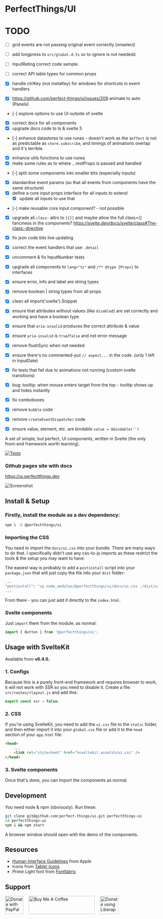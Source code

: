 PerfectThings/UI
================


# TODO
- [ ] grid events are not passing original event correctly (onselect)
- [ ] add longpress to `src/global.d.ts` so ts-ignore is not neededz
- [ ] InputRating correct code sample.
- [ ] correct API table types for common props

- [x] handle ctrlKey (not metaKey) for windows for shortcuts in event handlers
- [x] https://github.com/perfect-things/ui/issues/209 animate to auto (Panels)
- [-] explore options to use UI outside of svelte
- [x] correct docs for all components
- [x] upgrade docs code to ts & svelte 5
- [-] enhance datastores to use runes - doesn't work as the `$effect` is not as predictable as `store.subscribe`, and timings of animations overlap and it's terrible.
- [x] enhance utils functions to use runes
- [x] make some rules as to where ...restProps is passed and handled
- [-] split some components into smaller bits (especially inputs)
- [x] standardise event params (so that all events from components have the same structure)
- [x] define a core input props interface for all inputs to extend
  - [x] update all inputs to use that
- [-] make reusable core input component? - not possible
- [x] upgrade all `class:` attrs to `{{}}` and maybe allow the full class={} fanciness in the components? https://svelte.dev/docs/svelte/class#The-class:-directive
- [x] fix json code bits live updating
- [x] correct the event handlers that use `.detail`
- [x] uncomment & fix InputNumber tests
- [x] upgrade all components to `lang="ts"` and `/** @type {Props}` to interfaces
- [x] ensure error, info and label are string types
- [x] remove boolean | string types from all props
- [x] clean all import('svelte').Snippet
- [x] ensure that attributes without values (like `disabled`) are set correctly and working and have a boolean type
- [x] ensure that `aria-invalid` produces the correct attribute & value
- [x] ensure `aria-invalid` is `true`/`false` and not error message
- [x] remove flushSync when not needed
- [x] ensure there's no commented-put `// expect...` in the code. (only 1 left in InputDate)
- [x] fix tests that fail due to animations not running (custom svelte transitions)
- [x] bug: tooltip: when mouse enters target from the top - tooltip shows up and hides instantly
- [x] fix comboboxes
- [x] remove `bubble` code
- [x] remove `createEventDispatcher` code
- [x] ensure value, element, etc. are bindable `value = $bindable('')`






A set of simple, but perfect, UI components, written in Svelte (the only front-end framework worth learning).


[![Tests](https://github.com/perfect-things/ui/actions/workflows/node.js.yml/badge.svg)](https://github.com/perfect-things/ui/actions/workflows/node.js.yml)

### Github pages site with docs
https://ui.perfectthings.dev


![Screenshot](screen.png)




## Install & Setup

### Firstly, install the module as a dev dependency:
```sh
npm i -D @perfectthings/ui
```

### Importing the CSS
You need to import the `docs/ui.css` into your bundle.
There are many ways to do that. I specifically didn't use any css-to-js imports as these restrict the tools & the setup you may want to have.

The easiest way is probably to add a `postinstall` script into your `package.json` that will just copy the file into your `dist` folder:
```sh
...
"postinstall": "cp node_modules/@perfectthings/ui/docs/ui.css ./dist/ui.css"
...
```
From there - you can just add it directly to the `index.html`.

### Svelte components
Just `import` them from the module, as normal:
```js
import { Button } from '@perfectthings/ui';
```


## Usage with SvelteKit

Available from **v6.4.0.**.

### 1. Configs
Because this is a purely front-end framework and requires browser to work, it will not work with SSR so you need to disable it. Create a file: `src/routes/+layout.js` and add this:
```js
export const ssr = false;
```


### 2. CSS
If you're using SvelteKit, you need to add the `ui.css` file to the `static` folder, and then either import it into your `global.css` file or add it to the `head` section of your `app.html` file:
```html
<head>
	...
	<link rel="stylesheet" href="%sveltekit.assets%/ui.css" />
</head>
```

### 3. Svelte components
Once that's done, you can import the components as normal.



## Development

You need node & npm (obviously). Run these:
```sh
git clone git@github.com:perfect-things/ui.git perfectthings-ui
cd perfectthings-ui
npm i && npm start
```
A browser window should open with the demo of the components.



## Resources

- [Human Interface Guidelines](https://developer.apple.com/design/human-interface-guidelines/components/) from Apple
- Icons from [Tabler Icons](https://tablericons.com)
- *Prime Light* font from [Fontfabric](www.fontfabric.com)


## Support

<a href="https://paypal.me/tborychowski" height="60" target="_blank"><img src=".github/paypal-button.png" alt="Donate with PayPal" style="height: 60px !important;"></a> <a href="https://www.buymeacoffee.com/tborychowski" target="_blank" style="margin-left: 1em; margin-right: 1em;"><img height="60" src="https://cdn.buymeacoffee.com/buttons/v2/default-green.png" alt="Buy Me A Coffee" style="height: 60px !important; width: 217px !important;"></a> <a href="https://liberapay.com/tborychowski/donate" target="_blank"><img alt="Donate using Liberapay" src="https://liberapay.com/assets/widgets/donate.svg" style="height: 60px;"></a>
